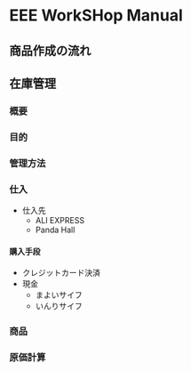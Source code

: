 # EEE WorkSHop Manual

## 商品作成の流れ

## 在庫管理
### 概要
### 目的
### 管理方法

### 仕入

* 仕入先
  * ALI EXPRESS
  * Panda Hall

#### 購入手段

* クレジットカード決済
* 現金
  * まよいサイフ
  * いんりサイフ
  
### 商品

### 原価計算

